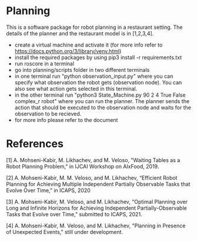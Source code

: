 # Planning

This is a software package for robot planning in a restaurant setting. The details of the planner and the restaurant model is in [1,2,3,4].

- create a virtual machine and activate it (for more info refer to https://docs.python.org/3/library/venv.html)
- install the required packages by using pip3 install -r requirements.txt
- run roscore in a terminal
- go into planning/scripts folder in two different terminals
- in one terminal run "python observation_input.py" where you can specify what observation the robot gets (observation node). You can also see what action gets selected in this terminal. 
- in the other terminal run "python3 State_Machine.py 90 2 4 True False complex_r robot" where you can run the planner. The planner sends the action that should be executed to the observation node and waits for the observation to be recieved. 
- for more info please refer to the document

# References
[1] A. Mohseni-Kabir, M. Likhachev, and M. Veloso, "Waiting Tables as a Robot Planning Problem," in IJCAI Workshop on AIxFood, 2019.

[2] A. Mohseni-Kabir, M. M. Veloso, and M. Likhachev, “Efficient Robot Planning for Achieving Multiple Independent Partially Observable Tasks that Evolve Over Time,” in ICAPS, 2020

[3] A. Mohseni-Kabir, M. Veloso, and M. Likhachev, "Optimal Planning over Long and Infinite Horizons for Achieving Independent Partially-Observable Tasks that Evolve over Time," submitted to ICAPS, 2021.

[4] A. Mohseni-Kabir, M. Veloso, and M. Likhachev, "Planning in Presence of Unexpected Events," still under development.


